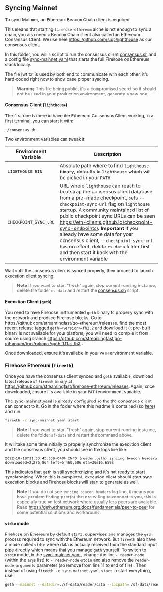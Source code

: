 ## Syncing Mainnet

To sync Mainnet, an Ethereum Beacon Chain client is required.

This means that starting `firehose-ethereum` alone is not enough to sync a chain, you also need a Beacon Chain client also called an Ethereum Consensus Client. We use here https://github.com/sigp/lighthouse as our consensus client.

In this folder, you will a script to run the consensus client [consensus.sh](./consensus.sh) and a config file [sync-mainnet.yaml](./sync-mainnet.yaml) that starts the full Firehose on Ethereum stack locally.

The file [jwt.txt](./jwt.txt) is used by both end to communicate with each other, it's hard-coded right now to show case proper syncing.

> **Warning** This file being public, it's a compromised secret so it should not be used in your production environment, generate a new one.

#### Consensus Client (`lighthouse`)

The first one is there to have the Ethereum Consensus Client working, in a first terminal, you can start it with:

```bash
./consensus.sh
```

Two environment variables can tweak it:

| Environment Variable | Description |
| - | - |
| `LIGHTHOUSE_BIN` | Absolute path where to find `lighthouse` binary, defaults to `lighthouse` which will be picked in your `PATH` |
| `CHECKPOINT_SYNC_URL` | URL where `lighthouse` can reach to bootstrap the consensus client database from a pre-made checkpoint, sets `--checkpoint-sync-url` flag on `lighthouse` startup. A community maintained list of public checkpoint sync URLs can be seen https://eth-clients.github.io/checkpoint-sync-endpoints/. **Important** if you already have some data for your consensus client, `--checkpoint-sync-url` has no effect, delete `cs-data` folder first and then start it back with the environment variable |

Wait until the consensus client is synced properly, then proceed to launch execution client syncing.

> **Note** If you want to start "fresh" again, stop current running instance, delete the folder `cs-data` and restart the [consensus.sh](./consensus.sh) script.

#### Execution Client (`geth`)

You need to have Firehose instrumented `geth` binary to properly sync with the network and produce Firehose blocks. Go to https://github.com/streamingfast/go-ethereum/releases, find the most recent release tagged `geth-<version>-fh2.2` and download it (it pre-built binary is not available for your platform, you will need to compile it from source using branch https://github.com/streamingfast/go-ethereum/tree/release/geth-1.11.x-fh2).

Once downloaded, ensure it's available in your `PATH` environment variable.

### Firehose Ethereum (`fireeth`)

Once you have the consensus client synced and `geth` available, download latest release of `fireeth` binary at https://github.com/streamingfast/firehose-ethereum/releases. Again, once downloaded, ensure it's available in your `PATH` environment variable.

The [sync-mainnet.yaml](./sync-mainnet.yaml) is already configured so the the consensus client can connect to it. Go in the folder where this readme is contained (so [here](.)) and run:

```bash
fireeth -c sync-mainnet.yaml start
```

> **Note** If you want to start "fresh" again, stop current running instance, delete the folder `sf-data` and restart the command above.

It will take some time initially to properly synchronize the execution client and the consensus client, you should see in the logs line like:

```
2022-10-19T11:33:45.338-0400 INFO (reader.geth) syncing beacon headers                   downloaded=2,276,864 left=5,460,606 eta=30m16.659s
```

This indicates that `geth` is still synchronizing and it's not ready to start synchronizing. When this is completed, execution client should start sync execution blocks and Firehose blocks will start to generate as well.

> **Note** If you do not see `syncing beacon headers` log line, it means you have problem finding peer(s) that are willing to connect to you, this is especially true on test network where usually less peers are available. Read https://geth.ethereum.org/docs/fundamentals/peer-to-peer for some potential solutions and workaround.

#### `stdin` mode

Firehose on Ethereum by default starts, supervises and manages the `geth` process required to sync with the Ethereum network. But `fireeth` also have a mode called `stdin` where data is actually received from the standard input pipe directly which means that you manage `geth` yourself. To switch to `stdin` mode, in the [sync-mainnet.yaml](./sync-mainnet.yaml), change the line `- reader-node` (within the `args` list) to `- reader-node-stdin` and also remove the `reader-node-arguments` parameter (so remove from line 11 to end of file) . Then instead of using `fireeth -c sync-mainnet.yaml start` to start everything, use:

```bash
geth --mainnet --datadir=./sf-data/reader/data --ipcpath=./sf-data/reader/ipc --port=30305 --http --http.api=eth,net,web3 --http.port=8547 --http.addr=0.0.0.0 "--http.vhosts=*" --authrpc.jwtsecret=./jwt.txt --authrpc.addr=0.0.0.0 --authrpc.port=9551 "--authrpc.vhosts=*" --http.addr=0.0.0.0 --http.port=9545 "--http.vhosts=*" --ws.port=9546 --port=40303 --firehose-enabled | fireeth -c sync-mainnet.yaml start
```
